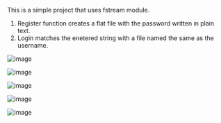 This is a simple project that uses fstream module.

1. Register function creates a flat file with the password written in plain text.
2. Login matches the enetered string with a file named the same as the username.

![image](https://user-images.githubusercontent.com/17706548/193462178-e2f18f98-bda9-4b8b-ba7f-1a3557702a33.png)

![image](https://user-images.githubusercontent.com/17706548/193461376-eec08045-de65-4ae1-a4d0-49d502fe57cb.png)

![image](https://user-images.githubusercontent.com/17706548/193462248-d5c057af-dc6e-453d-8544-5ed63a9517af.png)

![image](https://user-images.githubusercontent.com/17706548/193462276-6a278203-06a1-41ae-92cb-4bf0e054aeb2.png)

![image](https://user-images.githubusercontent.com/17706548/193462292-54c389bb-a7bf-413e-a1c6-80d1cb576745.png)
